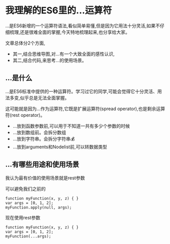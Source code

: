 # 我理解的ES6里的...运算符


...是ES6新增的一个运算符语法,看似简单易懂,但是因为它用法十分灵活,如果不仔细梳理,还是很难全面的掌握,今天特地梳理起来,也分享给大家。

文章总体分2个方面,

- 其一,结合思维导图,对...有一个大致全面的感性认识,
- 其二,结合代码,来思考...的使用场景。

## ...是什么

...是ES6标准中提供的一种运算符。学习过它的同学,可能会觉得它十分灵活、用法多变,似乎总是无法全面掌握。

这可能就是因为...作为运算符,它既是扩展运算符(spread operator),也是剩余运算符(rest operator)。

- ...放到函数参数前,可以用于不知道一共有多少个参数的时候
- ...放到数组前。会拆分数组
- ...放到字符串。会拆分字符串💰
- ...放到arguments和Nodelist前,可以转数据类型


## ...有哪些用途和使用场景

我认为最有价值的使用场景就是rest参数

可以避免我们之前的

```
function myFunction(x, y, z) { }
var args = [0, 1, 2];
myFunction.apply(null, args);

```


现在使用rest参数

```
function myFunction(x, y, z) { }
var args = [0, 1, 2];
myFunction(...args);

```




